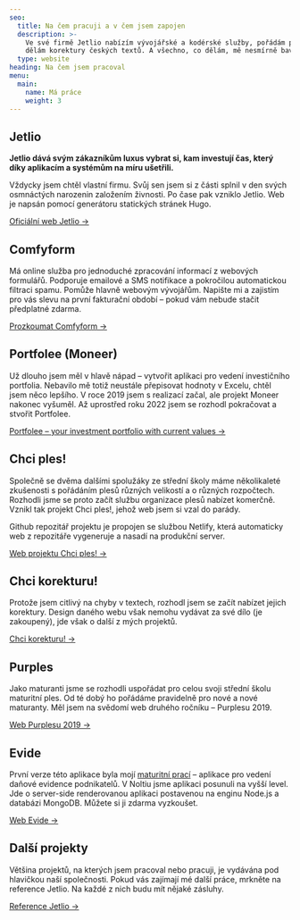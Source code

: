 ```yaml
---
seo:
  title: Na čem pracuji a v čem jsem zapojen
  description: >-
    Ve své firmě Jetlio nabízím vývojářské a kodérské služby, pořádám plesy,
    dělám korektury českých textů. A všechno, co dělám, mě nesmírně baví.
  type: website
heading: Na čem jsem pracoval
menu:
  main:
    name: Má práce
    weight: 3
---
```

## Jetlio

**Jetlio dává svým zákazníkům luxus vybrat si, kam investují čas, který díky aplikacím a systémům na míru ušetřili.**

Vždycky jsem chtěl vlastní firmu. Svůj sen jsem si z části splnil v den svých osmnáctých narozenin založením živnosti. Po čase pak vzniklo Jetlio. Web je napsán pomocí generátoru statických stránek Hugo.

[Oficiální web Jetlio →](https://jetlio.com/)

## Comfyform

Má online služba pro jednoduché zpracování informací z webových formulářů. Podporuje emailové a SMS notifikace a pokročilou automatickou filtraci spamu. Pomůže hlavně webovým vývojářům. Napište mi a zajistím pro vás slevu na první fakturační období – pokud vám nebude stačit předplatné zdarma.

[Prozkoumat Comfyform →](https://comfyform.com/?utm_source=jansvabik.cz&amp;utm_medium=blog)

## Portfolee (Moneer)

Už dlouho jsem měl v hlavě nápad – vytvořit aplikaci pro vedení investičního portfolia. Nebavilo mě totiž neustále přepisovat hodnoty v Excelu, chtěl jsem něco lepšího. V roce 2019 jsem s realizací začal, ale projekt Moneer nakonec vyšuměl. Až uprostřed roku 2022 jsem se rozhodl pokračovat a stvořit Portfolee.

[Portfolee – your investment portfolio with current values →](https://portfolee.com/?utm_source=jansvabik)

## Chci ples!

Společně se dvěma dalšími spolužáky ze střední školy máme několikaleté zkušenosti s pořádáním plesů různých velikostí a o různých rozpočtech. Rozhodli jsme se proto začít službu organizace plesů nabízet komerčně. Vznikl tak projekt Chci ples!, jehož web jsem si vzal do parády.

Github repozitář projektu je propojen se službou Netlify, která automaticky web z repozitáře vygeneruje a nasadí na produkční server.

[Web projektu Chci ples! →](https://chciples.cz/)

## Chci korekturu!

Protože jsem citlivý na chyby v textech, rozhodl jsem se začít nabízet jejich korektury. Design daného webu však nemohu vydávat za své dílo (je zakoupený), jde však o další z mých projektů.

[Chci korekturu! →](https://chcikorekturu.cz/)

## Purples

Jako maturanti jsme se rozhodli uspořádat pro celou svoji střední školu maturitní ples. Od té dobý ho pořádáme pravidelně pro nové a nové maturanty. Měl jsem na svědomí web druhého ročníku – Purplesu 2019.

[Web Purplesu 2019 →](https://purples.cz/2019/)

## Evide

První verze této aplikace byla mojí [maturitní prací](https://jansvabik.cz/matpra.pdf) – aplikace pro vedení daňové evidence podnikatelů. V Noltiu jsme aplikaci posunuli na vyšší level. Jde o server-side renderovanou aplikaci postavenou na enginu Node.js a databázi MongoDB. Můžete si ji zdarma vyzkoušet.

[Web Evide →](https://evide.cz/)
<!--## Sweet Clicker
Jednoduchá client-side hra napsaná v JavaScriptu během nudných jarních středoškolskách dní. Data hráčů jsou ukládána na server pro jednoduché znovuspuštění pomocí odkazu.

Existovala starší verze, což byl jeden z mých prvních projektu v JavaScriptu. I ta je stále dostupná. Můžete ji zkouknout [zde](#).

[Sweet Clicker 2.0 →](#)-->

## Další projekty

Většina projektů, na kterých jsem pracoval nebo pracuji, je vydávána pod hlavičkou naší společnosti. Pokud vás zajímají mé další práce, mrkněte na reference Jetlio. Na každé z nich budu mít nějaké zásluhy.

[Reference Jetlio →](https://jetlio.com/cs/pripadove-studie/)